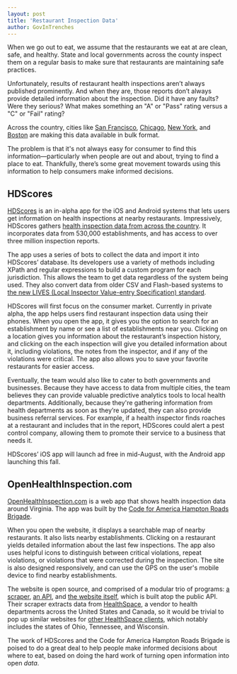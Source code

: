 ```yaml
---
layout: post
title: 'Restaurant Inspection Data'
author: GovInTrenches
---
```


When we go out to eat, we assume that the restaurants we eat at are clean, safe, and healthy. State and local governments across the county inspect them on a regular basis to make sure that restaurants are maintaining safe practices.

Unfortunately, results of restaurant health inspections aren’t always published prominently. And when they are, those reports don’t always provide detailed information about the inspection. Did it have any faults? Were they serious? What makes something an "A" or "Pass" rating versus a "C" or "Fail" rating?

Across the country, cities like [San Francisco](https://data.sfgov.org/Public-Health/Restaurant-Scores/stya-26eb), [Chicago](https://data.cityofchicago.org/Health-Human-Services/Food-Inspections/4ijn-s7e5), [New York](https://nycopendata.socrata.com/Health/Restaurant-Inspection-Results/4vkw-7nck), and [Boston](https://data.cityofboston.gov/Health/Food-Establishment-Inspections/qndu-wx8w) are making this data available in bulk format.

The problem is that it's not always easy for consumer to find this information—particularly when people are out and about, trying to find a place to eat. Thankfully, there’s some great movement towards using this information to help consumers make informed decisions.

## HDScores

[HDScores](http://hdscores.com/) is an in-alpha app for the iOS and Android systems that lets users get information on health inspections at nearby restaurants. Impressively, HDScores gathers [health inspection data from across the country](http://hdscores.com/data-access/#panel11562391421). It incorporates data from 530,000 establishments, and has access to over three million inspection reports.

The app uses a series of bots to collect the data and import it into HDScores’ database. Its developers use a variety of methods including XPath and regular expressions to build a custom program for each jurisdiction. This allows the team to get data regardless of the system being used. They also convert data from older CSV and Flash-based systems to [the new LIVES (Local Inspector Value-entry Specification) standard](http://foodinspectiondata.us/).

HDScores will first focus on the consumer market. Currently in private alpha, the app helps users find restaurant inspection data using their phones. When you open the app, it gives you the option to search for an establishment by name or see a list of establishments near you. Clicking on a location gives you information about the restaurant’s inspection history, and clicking on the each inspection will give you detailed information about it, including violations, the notes from the inspector, and if any of the violations were critical. The app also allows you to save your favorite restaurants for easier access.

Eventually, the team would also like to cater to both governments and businesses. Because they have access to data from multiple cities, the team believes they can provide valuable predictive analytics tools to local health departments. Additionally, because they're gathering information from health departments as soon as they’re updated, they can also provide business referral services. For example, if a health inspector finds roaches at a restaurant and includes that in the report, HDScores could alert a pest control company, allowing them to promote their service to a business that needs it.

HDScores’ iOS app will launch ad free in mid-August, with the Android app launching this fall.

## OpenHealthInspection.com

[OpenHealthInspection.com](http://openhealthinspection.com/) is a web app that shows health inspection data around Virginia. The app was built by the [Code for America Hampton Roads Brigade](http://codeforhamptonroads.org/).

When you open the website, it displays a searchable map of nearby restaurants. It also lists nearby establishments. Clicking on a restaurant yields detailed information about the last few inspections. The app also uses helpful icons to distinguish between critical violations, repeat violations, or violations that were corrected during the inspection. The site is also designed responsively, and can use the GPS on the user's mobile device to find nearby establishments.

The website is open source, and comprised of a modular trio of programs: [a scraper](https://github.com/c4hrva/open-health-inspection-scraper), [an API](https://github.com/c4hrva/open-health-inspection-api), and [the website itself](https://github.com/c4hrva/open-health-inspection-app), which is built atop the public API. Their scraper extracts data from [HealthSpace](http://healthspace.com/), a vendor to health departments across the United States and Canada, so it would be trivial to pop up similar websites for [other HealthSpace clients](http://healthspace.com/clients.html), which notably includes the states of Ohio, Tennessee, and Wisconsin.

The work of HDScores and the Code for America Hampton Roads Brigade is poised to do a great deal to help people make informed decisions about where to eat, based on doing the hard work of turning open information into open *data*.

